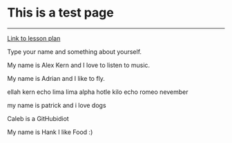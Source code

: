 # This is a test page
___________

[Link to lesson plan](https://cyberpatriot.stacyclements.com/lesson.html)


Type your name and something about yourself.


My name is Alex Kern and I love to listen to music.


My name is Adrian and I like to fly.


ellah kern echo lima lima alpha hotle 
kilo echo  romeo nevember


my name is patrick and i love dogs


Caleb is a GitHubidiot


My name is Hank I like Food :) 




